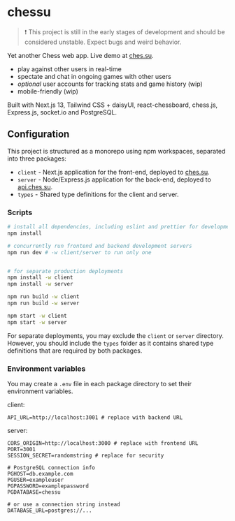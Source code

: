 # chessu

> ❗ This project is still in the early stages of development and should be considered unstable. Expect bugs and weird behavior.

Yet another Chess web app. Live demo at [ches.su](https://ches.su).

- play against other users in real-time
- spectate and chat in ongoing games with other users
- _optional_ user accounts for tracking stats and game history (wip)
- mobile-friendly (wip)

Built with Next.js 13, Tailwind CSS + daisyUI, react-chessboard, chess.js, Express.js, socket.io and PostgreSQL.

## Configuration

This project is structured as a monorepo using npm workspaces, separated into three packages:

- `client` - Next.js application for the front-end, deployed to [ches.su](https://ches.su).
- `server` - Node/Express.js application for the back-end, deployed to [api.ches.su](https://api.ches.su).
- `types` - Shared type definitions for the client and server.

### Scripts

```sh
# install all dependencies, including eslint and prettier for development
npm install

# concurrently run frontend and backend development servers
npm run dev # -w client/server to run only one


# for separate production deployments
npm install -w client
npm install -w server

npm run build -w client
npm run build -w server

npm start -w client
npm start -w server
```

For separate deployments, you may exclude the `client` or `server` directory. However, you should include the `types` folder as it contains shared type definitions that are required by both packages.

### Environment variables

You may create a `.env` file in each package directory to set their environment variables.

client:

```env
API_URL=http://localhost:3001 # replace with backend URL
```

server:

```env
CORS_ORIGIN=http://localhost:3000 # replace with frontend URL
PORT=3001
SESSION_SECRET=randomstring # replace for security

# PostgreSQL connection info
PGHOST=db.example.com
PGUSER=exampleuser
PGPASSWORD=examplepassword
PGDATABASE=chessu

# or use a connection string instead
DATABASE_URL=postgres://...
```
